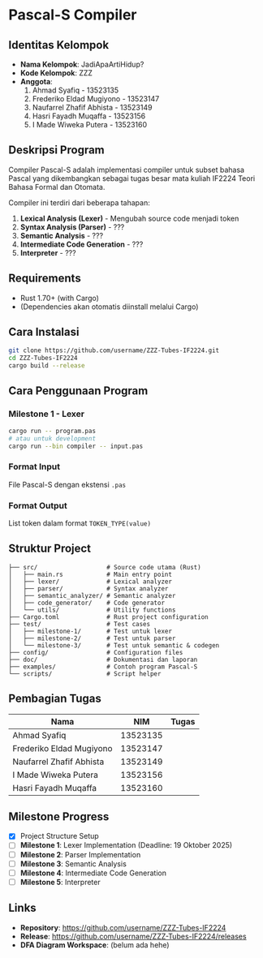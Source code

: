 # Pascal-S Compiler

## Identitas Kelompok
- **Nama Kelompok**: JadiApaArtiHidup?
- **Kode Kelompok**: ZZZ
- **Anggota**:
  1. Ahmad Syafiq - 13523135
  2. Frederiko Eldad Mugiyono - 13523147
  3. Naufarrel Zhafif Abhista - 13523149
  4. Hasri Fayadh Muqaffa - 13523156
  5. I Made Wiweka Putera - 13523160

## Deskripsi Program
Compiler Pascal-S adalah implementasi compiler untuk subset bahasa Pascal yang dikembangkan sebagai tugas besar mata kuliah IF2224 Teori Bahasa Formal dan Otomata. 

Compiler ini terdiri dari beberapa tahapan:
1. **Lexical Analysis (Lexer)** - Mengubah source code menjadi token
2. **Syntax Analysis (Parser)** - ???
3. **Semantic Analysis** - ???
4. **Intermediate Code Generation** - ???
5. **Interpreter** - ???

## Requirements
- Rust 1.70+ (with Cargo)
- (Dependencies akan otomatis diinstall melalui Cargo)

## Cara Instalasi
```bash
git clone https://github.com/username/ZZZ-Tubes-IF2224.git
cd ZZZ-Tubes-IF2224
cargo build --release
```

## Cara Penggunaan Program

### Milestone 1 - Lexer
```bash
cargo run -- program.pas
# atau untuk development
cargo run --bin compiler -- input.pas
```

### Format Input
File Pascal-S dengan ekstensi `.pas`

### Format Output
List token dalam format `TOKEN_TYPE(value)`

## Struktur Project
```
├── src/                   # Source code utama (Rust)
│   ├── main.rs            # Main entry point
│   ├── lexer/             # Lexical analyzer
│   ├── parser/            # Syntax analyzer  
│   ├── semantic_analyzer/ # Semantic analyzer
│   ├── code_generator/    # Code generator
│   └── utils/             # Utility functions
├── Cargo.toml             # Rust project configuration
├── test/                  # Test cases
│   ├── milestone-1/       # Test untuk lexer
│   ├── milestone-2/       # Test untuk parser
│   └── milestone-3/       # Test untuk semantic & codegen
├── config/                # Configuration files
├── doc/                   # Dokumentasi dan laporan
├── examples/              # Contoh program Pascal-S
└── scripts/               # Script helper
```

## Pembagian Tugas
| Nama | NIM | Tugas |
|------|-----|-------|
| Ahmad Syafiq | 13523135 | |
| Frederiko Eldad Mugiyono | 13523147 | |
| Naufarrel Zhafif Abhista | 13523149 | |
| I Made Wiweka Putera | 13523156 | |
| Hasri Fayadh Muqaffa | 13523160 | |

## Milestone Progress
- [x] Project Structure Setup
- [ ] **Milestone 1**: Lexer Implementation (Deadline: 19 Oktober 2025)
- [ ] **Milestone 2**: Parser Implementation 
- [ ] **Milestone 3**: Semantic Analysis
- [ ] **Milestone 4**: Intermediate Code Generation
- [ ] **Milestone 5**: Interpreter

## Links
- **Repository**: https://github.com/username/ZZZ-Tubes-IF2224
- **Release**: https://github.com/username/ZZZ-Tubes-IF2224/releases
- **DFA Diagram Workspace**: (belum ada hehe)
